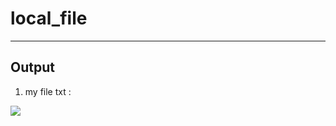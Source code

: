 # local_file

---

## Output
1. my file txt :

[<img src="https://i.imgur.com/2fwS59C.png">](https://i.imgur.com/2fwS59C.png)
